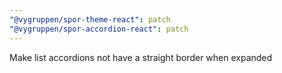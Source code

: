 ```yaml
---
"@vygruppen/spor-theme-react": patch
"@vygruppen/spor-accordion-react": patch
---
```


Make list accordions not have a straight border when expanded
